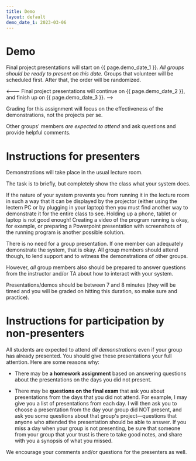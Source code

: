 ```yaml
---
title: Demo
layout: default
demo_date_1: 2023-03-06
---
```


# Demo 

Final project presentations will start on  {{ page.demo_date_1 }}.  *All groups should be ready to present on this date.*
Groups that volunteer will be scheduled first.  After that, the order will be randomized.   

<---
Final project presentations will continue on {{ page.demo_date_2 }}, and finish up on  {{ page.demo_date_3 }}.
-->

Grading for this assignment will focus on the effectiveness of the demonstrations, not the projects per se.

Other groups' members *are expected to attend* and ask questions and provide helpful
comments.

# Instructions for presenters

Demonstrations will take place in the usual lecture room.

The task is to briefly, but completely show the class what your system does.

If the nature of your system prevents you from running it in the lecture room in such
a way that it can be displayed by the projector (either using the lectern PC or by
plugging in your laptop) then you must find another way to demonstrate it for the
entire class to see. Holding up a phone, tablet or laptop is not good enough! Creating a video
of the program running is okay, for example, or preparing a Powerpoint presentation with
screenshots of the running program is another possible solution.

There is no need for a group presentation.  If one member can adequately demonstrate
the system, that is okay. All group members should attend though, to lend
support and to witness the demonstrations of other groups.

However, *all* group members also should be prepared to
answer questions from the instructor and/or TA about how to interact with your system.
   
Presentations/demos should be between 7 and 8 minutes (they will be timed and you will be graded on hitting this duration, so make sure and practice).

# Instructions for participation by non-presenters

All students are expected to attend *all demonstrations* even if your group has already presented.  You should give these presentations your full attention.  Here are some reasons why:

* There may be **a homework assignment** based on answering questions about the presentations on the days you did not present.  

* There may be **questions on the final exam** that ask you about presentations from the days that you did not attend.  For example, I may give you a list of presentations from each day.  I will then ask you to choose a presentation from the day your group did NOT present, and ask you some questions about that group's project&mdash;questions that anyone who attended the presentation should be able to answer.  If you miss a day when your group is not presenting, be sure that someone from your group that your trust is there to take good notes, and share with you a synopsis of what you missed.

We encourage your comments and/or questions for the presenters as well.
